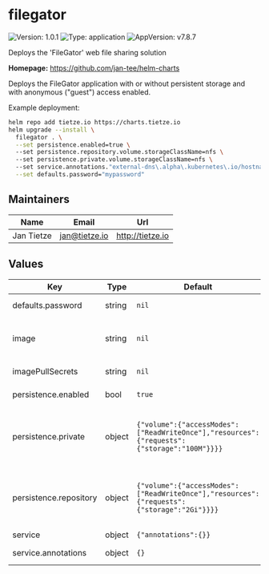 # filegator



![Version: 1.0.1](https://img.shields.io/badge/Version-1.0.1-informational?style=flat-square) ![Type: application](https://img.shields.io/badge/Type-application-informational?style=flat-square) ![AppVersion: v7.8.7](https://img.shields.io/badge/AppVersion-v7.8.7-informational?style=flat-square) 

Deploys the 'FileGator' web file sharing solution

**Homepage:** <https://github.com/jan-tee/helm-charts>

Deploys the FileGator application with or without persistent storage and with anonymous ("guest") access enabled.

Example deployment:

```bash
helm repo add tietze.io https://charts.tietze.io
helm upgrade --install \
  filegator . \
  --set persistence.enabled=true \ 
  --set persistence.repository.volume.storageClassName=nfs \ 
  --set persistence.private.volume.storageClassName=nfs \ 
  --set service.annotations."external-dns\.alpha\.kubernetes\.io/hostname"="filegator.customer.lab" \
  --set defaults.password="mypassword"
```

## Maintainers

| Name | Email | Url |
| ---- | ------ | --- |
| Jan Tietze | <jan@tietze.io> | <http://tietze.io> |





## Values

| Key | Type | Default | Description |
|-----|------|---------|-------------|
| defaults.password | string | `nil` | Default password for admin user |
| image | string | `nil` | The image to use. Defaults to ubuntu/bind9 and in the chart's `appVersion`. |
| imagePullSecrets | string | `nil` | The name of the registry secret to use |
| persistence.enabled | bool | `true` | Set to `true` to enable persistence  |
| persistence.private | object | `{"volume":{"accessModes":["ReadWriteOnce"],"resources":{"requests":{"storage":"100M"}}}}` | The data for the `PersistentVolumeClaim` for config storage. Typically you'll want to add at least a storageClassName |
| persistence.repository | object | `{"volume":{"accessModes":["ReadWriteOnce"],"resources":{"requests":{"storage":"2Gi"}}}}` | The data for the `PersistentVolumeClaim` for data storage. Typically you'll want to add at least a storageClassName |
| service | object | `{"annotations":{}}` | Service settings |
| service.annotations | object | `{}` | object Annotations to add to the service |